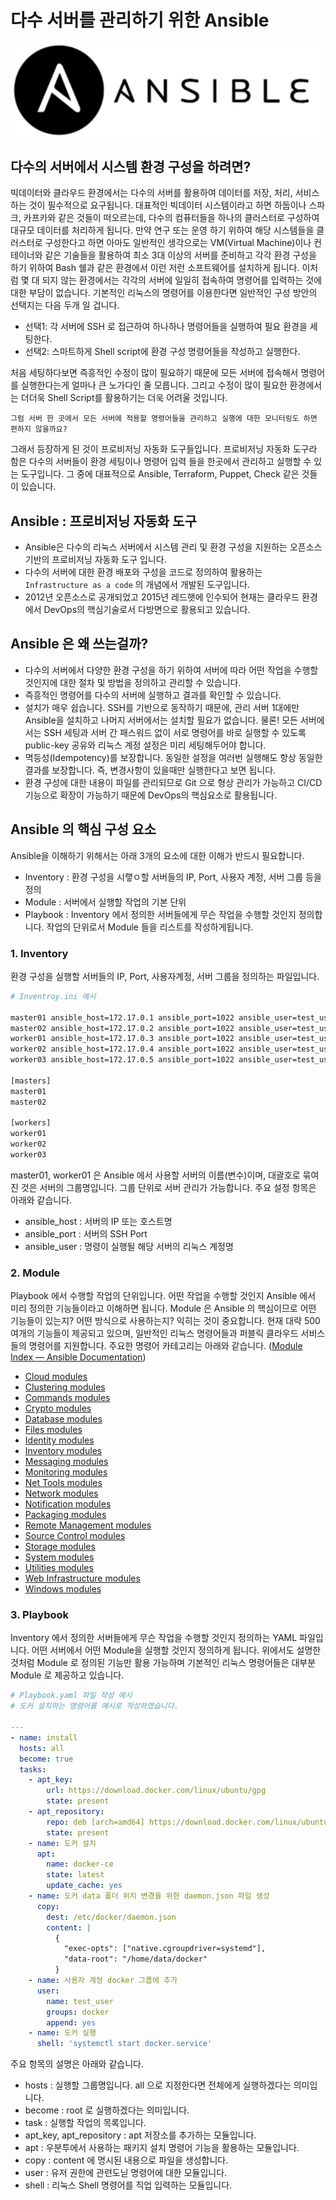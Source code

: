 # 다수 서버를 관리하기 위한 Ansible
![Ansible logo](../images/ansible_logo.png)

## 다수의 서버에서 시스템 환경 구성을 하려면?
빅데이터와 클라우드 환경에서는 다수의 서버를 활용하여 데이터를 저장, 처리, 서비스 하는 것이 필수적으로 요구됩니다. 대표적인 빅데이터 시스템이라고 하면 하둡이나 스파크, 카프카와 같은 것들이 떠오르는데, 다수의 컴퓨터들을 하나의 클러스터로 구성하여 대규모 데이터를 처리하게 됩니다. 만약 연구 또는 운영 하기 위하여 해당 시스템들을 클러스터로 구성한다고 하면 아마도 일반적인 생각으로는 VM(Virtual Machine)이나 컨테이너와 같은 기술들을 활용하여 최소 3대 이상의 서버를 준비하고 각각 환경 구성을 하기 위하여 Bash 쉘과 같은 환경에서 이런 저런 소프트웨어를 설치하게 됩니다. 이처럼 몇 대 되지 않는 환경에서는 각각의 서버에 일일히 접속하여 명령어를 입력하는 것에 대한 부담이 없습니다.
기본적인 리눅스의 명령어를 이용한다면 일반적인 구성 방안의 선택지는 다음 두개 일 겁니다.

* 선택1: 각 서버에 SSH 로 접근하여 하나하나 명령어들을 실행하여 필요 환경을 세팅한다.
* 선택2: 스마트하게 Shell script에 환경 구성 명령어들을 작성하고 실행한다.

처음 세팅하다보면 즉흥적인 수정이 많이 필요하기 때문에 모든 서버에 접속해서 명령어를 실행한다는게 얼마나 큰 노가다인 줄 모릅니다. 그리고 수정이 많이 필요한 환경에서는 더더욱 Shell Script를 활용하기는 더욱 어려울 것입니다.

`그럼 서버 한 곳에서 모든 서버에 적용할 명령어들을 관리하고 실행에 대한 모니터링도 하면 편하지 않을까요?`

그래서 등장하게 된 것이 프로비저닝 자동화 도구들입니다. 프로비저닝 자동화 도구라 함은 다수의 서버들이 환경 세팅이나 명령어 입력 들을 한곳에서 관리하고 실행할 수 있는 도구입니다. 그 중에 대표적으로 Ansible, Terraform, Puppet, Check 같은 것들이 있습니다.

## Ansible : 프로비저닝 자동화 도구 
* Ansible은 다수의 리눅스 서버에서 시스템 관리 및 환경 구성을 지원하는 오픈소스 기반의 프로비저닝 자동화 도구 입니다.
* 다수의 서버에 대한 환경 배포와 구성을 코드로 정의하여 활용하는 `Infrastructure as a code`  의 개념에서 개발된 도구입니다.
* 2012년 오픈소스로 공개되었고 2015년 레드햇에 인수되어 현재는 클라우드 환경에서 DevOps의 핵심기술로서 다방면으로 활용되고 있습니다.

## Ansible 은 왜 쓰는걸까?
* 다수의 서버에서 다양한 환경 구성을 하기 위하여 서버에 따라 어떤 작업을 수행할 것인지에 대한 절차 및 방법을 정의하고 관리할 수 있습니다.
* 즉흥적인 명령어를 다수의 서버에 실행하고 결과를 확인할 수 있습니다.
* 설치가 매우 쉽습니다. SSH를 기반으로 동작하기 때문에, 관리 서버 1대에만 Ansible을 설치하고 나머지 서버에서는 설치할 필요가 없습니다. 물론! 모든 서버에서는 SSH 세팅과 서버 간 패스워드 없이 서로 명령어를 바로 실행할 수 있도록 public-key 공유와 리눅스 계정 설정은 미리 세팅해두어야 합니다.
* 멱등성(Idempotency)를 보장합니다. 동일한 설정을 여러번 실행해도 항상 동일한 결과를 보장합니다. 즉, 변경사항이 있을때만 실행한다고 보면 됩니다.
* 환경 구성에 대한 내용이 파일를 관리되므로 Git 으로 형상 관리가 가능하고 CI/CD 기능으로 확장이 가능하기 때문에 DevOps의 핵심요소로 활용됩니다.

## Ansible 의 핵심 구성 요소
Ansible을 이해하기 위해서는 아래 3개의 요소에 대한 이해가 반드시 필요합니다.
* Inventory : 환경 구성을 시랳ㅇ할 서버들의 IP, Port, 사용자 계정, 서버 그룹 등을 정의
* Module : 서버에서 실행할 작업의 기본 단위
* Playbook : Inventory 에서 정의한 서버들에게 무슨 작업을 수행할 것인지 정의합니다. 작업의 단위로서 Module 들을 리스트를 작성하게됩니다.

### 1. Inventory
환경 구성을 실행할 서버들의 IP, Port, 사용자계정, 서버 그룹을 정의하는 파일입니다.
```bash
# Inventroy.ini 예시

master01 ansible_host=172.17.0.1 ansible_port=1022 ansible_user=test_user
master02 ansible_host=172.17.0.2 ansible_port=1022 ansible_user=test_user
worker01 ansible_host=172.17.0.3 ansible_port=1022 ansible_user=test_user
worker02 ansible_host=172.17.0.4 ansible_port=1022 ansible_user=test_user
worker03 ansible_host=172.17.0.5 ansible_port=1022 ansible_user=test_user

[masters]
master01
master02

[workers]
worker01
worker02
worker03
```

master01, worker01 은 Ansible 에서 사용할 서버의 이름(변수)이며, 대괄호로 묶여진 것은 서버의 그룹명입니다. 그룹 단위로 서버 관리가 가능합니다. 주요 설정 항목은 아래와 같습니다.
* ansible_host : 서버의 IP 또는 호스트명
* ansible_port : 서버의 SSH Port
* ansible_user : 명령이 실행될 해당 서버의 리눅스 계정명

### 2. Module
Playbook 에서 수행할 작업의 단위입니다. 어떤 작업을 수행할 것인지 Ansible 에서 미리 정의한 기능들이라고 이해하면 됩니다. 
Module 은 Ansible 의 핵심이므로 어떤 기능들이 있는지? 어떤 방식으로 사용하는지? 익히는 것이 중요합니다. 현재 대략 500여개의 기능들이 제공되고 있으며, 일반적인 리눅스 명령어들과 퍼블릭 클라우드 서비스들의 명령어를 지원합니다.
주요한 명령어 카테고리는 아래와 같습니다. ([Module Index — Ansible Documentation](https://docs.ansible.com/ansible/2.9/modules/modules_by_category.html))
* [Cloud modules](https://docs.ansible.com/ansible/2.9/modules/list_of_cloud_modules.html)
* [Clustering modules](https://docs.ansible.com/ansible/2.9/modules/list_of_clustering_modules.html)
* [Commands modules](https://docs.ansible.com/ansible/2.9/modules/list_of_commands_modules.html)
* [Crypto modules](https://docs.ansible.com/ansible/2.9/modules/list_of_crypto_modules.html)
* [Database modules](https://docs.ansible.com/ansible/2.9/modules/list_of_database_modules.html)
* [Files modules](https://docs.ansible.com/ansible/2.9/modules/list_of_files_modules.html)
* [Identity modules](https://docs.ansible.com/ansible/2.9/modules/list_of_identity_modules.html)
* [Inventory modules](https://docs.ansible.com/ansible/2.9/modules/list_of_inventory_modules.html)
* [Messaging modules](https://docs.ansible.com/ansible/2.9/modules/list_of_messaging_modules.html)
* [Monitoring modules](https://docs.ansible.com/ansible/2.9/modules/list_of_monitoring_modules.html)
* [Net Tools modules](https://docs.ansible.com/ansible/2.9/modules/list_of_net_tools_modules.html)
* [Network modules](https://docs.ansible.com/ansible/2.9/modules/list_of_network_modules.html)
* [Notification modules](https://docs.ansible.com/ansible/2.9/modules/list_of_notification_modules.html)
* [Packaging modules](https://docs.ansible.com/ansible/2.9/modules/list_of_packaging_modules.html)
* [Remote Management modules](https://docs.ansible.com/ansible/2.9/modules/list_of_remote_management_modules.html)
* [Source Control modules](https://docs.ansible.com/ansible/2.9/modules/list_of_source_control_modules.html)
* [Storage modules](https://docs.ansible.com/ansible/2.9/modules/list_of_storage_modules.html)
* [System modules](https://docs.ansible.com/ansible/2.9/modules/list_of_system_modules.html)
* [Utilities modules](https://docs.ansible.com/ansible/2.9/modules/list_of_utilities_modules.html)
* [Web Infrastructure modules](https://docs.ansible.com/ansible/2.9/modules/list_of_web_infrastructure_modules.html)
* [Windows modules](https://docs.ansible.com/ansible/2.9/modules/list_of_windows_modules.html)

### 3. Playbook
Inventory 에서 정의한 서버들에게 무슨 작업을 수행할 것인지 정의하는 YAML 파일입니다. 어떤 서버에서 어떤 Module을 실행할 것인지 정의하게 됩니다.  위에서도 설명한 것처럼 Module 로 정의된 기능만 활용 가능하며 기본적인 리눅스 명령어들은 대부분 Module 로 제공하고 있습니다.

```yaml
# Playbook.yaml 파일 작성 예시
# 도커 설치하는 명령어를 예시로 작성하였습니다.

---
- name: install
  hosts: all
  become: true
  tasks:
    - apt_key:
        url: https://download.docker.com/linux/ubuntu/gpg
        state: present
    - apt_repository:
        repo: deb [arch=amd64] https://download.docker.com/linux/ubuntu focal stable
        state: present
    - name: 도커 설치
      apt:
        name: docker-ce
        state: latest
        update_cache: yes        
    - name: 도커 data 폴더 위치 변경을 위한 daemon.json 파일 생성
      copy:
        dest: /etc/docker/daemon.json
        content: |
          {
            "exec-opts": ["native.cgroupdriver=systemd"],
            "data-root": "/home/data/docker"
          }
    - name: 사용자 계정 docker 그룹에 추가
      user:
        name: test_user
        groups: docker
        append: yes
    - name: 도커 실행
      shell: 'systemctl start docker.service'
```

주요 항목의 설명은 아래와 같습니다.
* hosts : 실행할 그룹명입니다. all 으로 지정한다면 전체에게 실행하겠다는 의미입니다.
* become : root 로 실행하겠다는 의미입니다.
* task : 실행할 작업의 목록입니다.
* apt_key, apt_repository : apt 저장소를 추가하는 모듈입니다.
* apt : 우분투에서 사용하는 패키지 설치 명령어 기능을 활용하는 모듈입니다.
* copy : content 에 명시된 내용으로 파일을 생성합니다.
* user : 유저 권한에 관련도닏 명령어에 대한 모듈입니다.
* shell : 리눅스 Shell 명령어를 직업 입력하는 모듈입니다.
